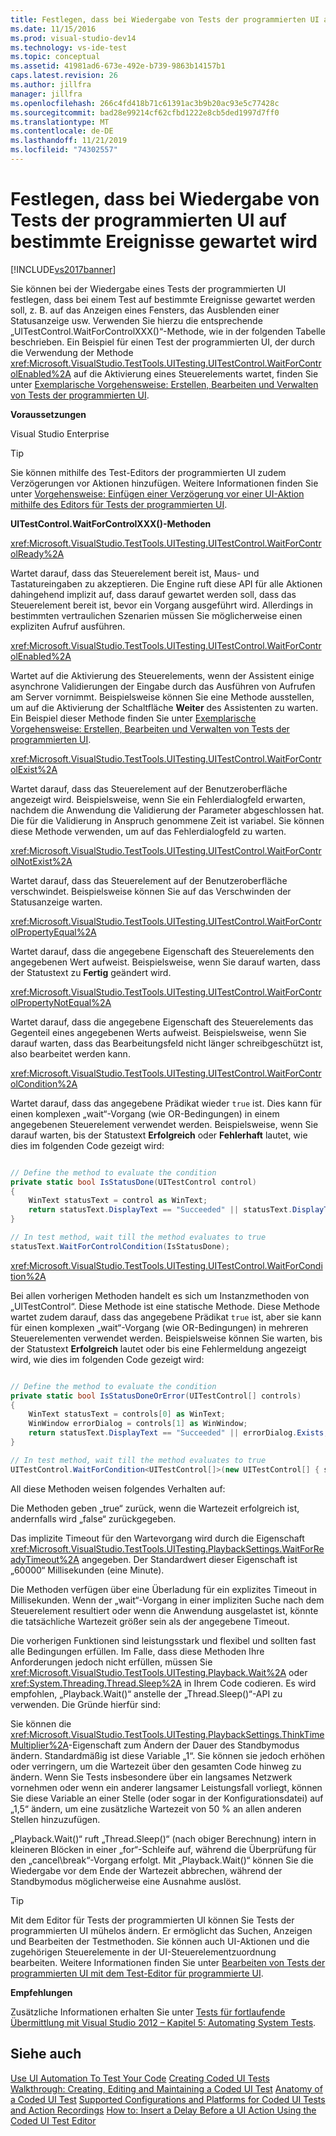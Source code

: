 ```yaml
---
title: Festlegen, dass bei Wiedergabe von Tests der programmierten UI auf bestimmte Ereignisse gewartet wird | Microsoft-Dokumentation
ms.date: 11/15/2016
ms.prod: visual-studio-dev14
ms.technology: vs-ide-test
ms.topic: conceptual
ms.assetid: 41981ad6-673e-492e-b739-9863b14157b1
caps.latest.revision: 26
ms.author: jillfra
manager: jillfra
ms.openlocfilehash: 266c4fd418b71c61391ac3b9b20ac93e5c77428c
ms.sourcegitcommit: bad28e99214cf62cfbd1222e8cb5ded1997d7ff0
ms.translationtype: MT
ms.contentlocale: de-DE
ms.lasthandoff: 11/21/2019
ms.locfileid: "74302557"
---
```

# <a name="making-coded-ui-tests-wait-for-specific-events-during-playback"></a>Festlegen, dass bei Wiedergabe von Tests der programmierten UI auf bestimmte Ereignisse gewartet wird
[!INCLUDE[vs2017banner](../includes/vs2017banner.md)]

Sie können bei der Wiedergabe eines Tests der programmierten UI festlegen, dass bei einem Test auf bestimmte Ereignisse gewartet werden soll, z. B. auf das Anzeigen eines Fensters, das Ausblenden einer Statusanzeige usw. Verwenden Sie hierzu die entsprechende „UITestControl.WaitForControlXXX()“-Methode, wie in der folgenden Tabelle beschrieben. Ein Beispiel für einen Test der programmierten UI, der durch die Verwendung der Methode <xref:Microsoft.VisualStudio.TestTools.UITesting.UITestControl.WaitForControlEnabled%2A> auf die Aktivierung eines Steuerelements wartet, finden Sie unter [Exemplarische Vorgehensweise: Erstellen, Bearbeiten und Verwalten von Tests der programmierten UI](../test/walkthrough-creating-editing-and-maintaining-a-coded-ui-test.md).

 **Voraussetzungen**

 Visual Studio Enterprise

> [!TIP]
> Sie können mithilfe des Test-Editors der programmierten UI zudem Verzögerungen vor Aktionen hinzufügen. Weitere Informationen finden Sie unter [Vorgehensweise: Einfügen einer Verzögerung vor einer UI-Aktion mithilfe des Editors für Tests der programmierten UI](https://msdn.microsoft.com/library/509f8ef7-e105-4049-b11b-d64549e055b0).

 **UITestControl.WaitForControlXXX()-Methoden**

 <xref:Microsoft.VisualStudio.TestTools.UITesting.UITestControl.WaitForControlReady%2A>

 Wartet darauf, dass das Steuerelement bereit ist, Maus- und Tastatureingaben zu akzeptieren. Die Engine ruft diese API für alle Aktionen dahingehend implizit auf, dass darauf gewartet werden soll, dass das Steuerelement bereit ist, bevor ein Vorgang ausgeführt wird. Allerdings in bestimmten vertraulichen Szenarien müssen Sie möglicherweise einen expliziten Aufruf ausführen.

 <xref:Microsoft.VisualStudio.TestTools.UITesting.UITestControl.WaitForControlEnabled%2A>

 Wartet auf die Aktivierung des Steuerelements, wenn der Assistent einige asynchrone Validierungen der Eingabe durch das Ausführen von Aufrufen am Server vornimmt. Beispielsweise können Sie eine Methode ausstellen, um auf die Aktivierung der Schaltfläche **Weiter** des Assistenten zu warten. Ein Beispiel dieser Methode finden Sie unter [Exemplarische Vorgehensweise: Erstellen, Bearbeiten und Verwalten von Tests der programmierten UI](../test/walkthrough-creating-editing-and-maintaining-a-coded-ui-test.md).

 <xref:Microsoft.VisualStudio.TestTools.UITesting.UITestControl.WaitForControlExist%2A>

 Wartet darauf, dass das Steuerelement auf der Benutzeroberfläche angezeigt wird. Beispielsweise, wenn Sie ein Fehlerdialogfeld erwarten, nachdem die Anwendung die Validierung der Parameter abgeschlossen hat. Die für die Validierung in Anspruch genommene Zeit ist variabel. Sie können diese Methode verwenden, um auf das Fehlerdialogfeld zu warten.

 <xref:Microsoft.VisualStudio.TestTools.UITesting.UITestControl.WaitForControlNotExist%2A>

 Wartet darauf, dass das Steuerelement auf der Benutzeroberfläche verschwindet. Beispielsweise können Sie auf das Verschwinden der Statusanzeige warten.

 <xref:Microsoft.VisualStudio.TestTools.UITesting.UITestControl.WaitForControlPropertyEqual%2A>

 Wartet darauf, dass die angegebene Eigenschaft des Steuerelements den angegebenen Wert aufweist. Beispielsweise, wenn Sie darauf warten, dass der Statustext zu **Fertig** geändert wird.

 <xref:Microsoft.VisualStudio.TestTools.UITesting.UITestControl.WaitForControlPropertyNotEqual%2A>

 Wartet darauf, dass die angegebene Eigenschaft des Steuerelements das Gegenteil eines angegebenen Werts aufweist. Beispielsweise, wenn Sie darauf warten, dass das Bearbeitungsfeld nicht länger schreibgeschützt ist, also bearbeitet werden kann.

 <xref:Microsoft.VisualStudio.TestTools.UITesting.UITestControl.WaitForControlCondition%2A>

 Wartet darauf, dass das angegebene Prädikat wieder `true` ist. Dies kann für einen komplexen „wait“-Vorgang (wie OR-Bedingungen) in einem angegebenen Steuerelement verwendet werden. Beispielsweise, wenn Sie darauf warten, bis der Statustext **Erfolgreich** oder **Fehlerhaft** lautet, wie dies im folgenden Code gezeigt wird:

```csharp

// Define the method to evaluate the condition
private static bool IsStatusDone(UITestControl control)
{
    WinText statusText = control as WinText;
    return statusText.DisplayText == "Succeeded" || statusText.DisplayText == "Failed";
}

// In test method, wait till the method evaluates to true
statusText.WaitForControlCondition(IsStatusDone);

```

 <xref:Microsoft.VisualStudio.TestTools.UITesting.UITestControl.WaitForCondition%2A>

 Bei allen vorherigen Methoden handelt es sich um Instanzmethoden von „UITestControl“. Diese Methode ist eine statische Methode. Diese Methode wartet zudem darauf, dass das angegebene Prädikat `true` ist, aber sie kann für einen komplexen „wait“-Vorgang (wie OR-Bedingungen) in mehreren Steuerelementen verwendet werden. Beispielsweise können Sie warten, bis der Statustext **Erfolgreich** lautet oder bis eine Fehlermeldung angezeigt wird, wie dies im folgenden Code gezeigt wird:

```csharp

// Define the method to evaluate the condition
private static bool IsStatusDoneOrError(UITestControl[] controls)
{
    WinText statusText = controls[0] as WinText;
    WinWindow errorDialog = controls[1] as WinWindow;
    return statusText.DisplayText == "Succeeded" || errorDialog.Exists;
}

// In test method, wait till the method evaluates to true
UITestControl.WaitForCondition<UITestControl[]>(new UITestControl[] { statusText, errorDialog }, IsStatusDoneOrError);

```

 All diese Methoden weisen folgendes Verhalten auf:

 Die Methoden geben „true“ zurück, wenn die Wartezeit erfolgreich ist, andernfalls wird „false“ zurückgegeben.

 Das implizite Timeout für den Wartevorgang wird durch die Eigenschaft <xref:Microsoft.VisualStudio.TestTools.UITesting.PlaybackSettings.WaitForReadyTimeout%2A> angegeben. Der Standardwert dieser Eigenschaft ist „60000“ Millisekunden (eine Minute).

 Die Methoden verfügen über eine Überladung für ein explizites Timeout in Millisekunden. Wenn der „wait“-Vorgang in einer impliziten Suche nach dem Steuerelement resultiert oder wenn die Anwendung ausgelastet ist, könnte die tatsächliche Wartezeit größer sein als der angegebene Timeout.

 Die vorherigen Funktionen sind leistungsstark und flexibel und sollten fast alle Bedingungen erfüllen. Im Falle, dass diese Methoden Ihre Anforderungen jedoch nicht erfüllen, müssen Sie <xref:Microsoft.VisualStudio.TestTools.UITesting.Playback.Wait%2A> oder <xref:System.Threading.Thread.Sleep%2A> in Ihrem Code codieren. Es wird empfohlen, „Playback.Wait()“ anstelle der „Thread.Sleep()“-API zu verwenden. Die Gründe hierfür sind:

 Sie können die <xref:Microsoft.VisualStudio.TestTools.UITesting.PlaybackSettings.ThinkTimeMultiplier%2A>-Eigenschaft zum Ändern der Dauer des Standbymodus ändern. Standardmäßig ist diese Variable „1“. Sie können sie jedoch erhöhen oder verringern, um die Wartezeit über den gesamten Code hinweg zu ändern. Wenn Sie Tests insbesondere über ein langsames Netzwerk vornehmen oder wenn ein anderer langsamer Leistungsfall vorliegt, können Sie diese Variable an einer Stelle (oder sogar in der Konfigurationsdatei) auf „1,5“ ändern, um eine zusätzliche Wartezeit von 50 % an allen anderen Stellen hinzuzufügen.

 „Playback.Wait()“ ruft „Thread.Sleep()“ (nach obiger Berechnung) intern in kleineren Blöcken in einer „for“-Schleife auf, während die Überprüfung für den „cancel\break“-Vorgang erfolgt. Mit „Playback.Wait()“ können Sie die Wiedergabe vor dem Ende der Wartezeit abbrechen, während der Standbymodus möglicherweise eine Ausnahme auslöst.

> [!TIP]
> Mit dem Editor für Tests der programmierten UI können Sie Tests der programmierten UI mühelos ändern. Er ermöglicht das Suchen, Anzeigen und Bearbeiten der Testmethoden. Sie können auch UI-Aktionen und die zugehörigen Steuerelemente in der UI-Steuerelementzuordnung bearbeiten. Weitere Informationen finden Sie unter [Bearbeiten von Tests der programmierten UI mit dem Test-Editor für programmierte UI](../test/editing-coded-ui-tests-using-the-coded-ui-test-editor.md).

 **Empfehlungen**

 Zusätzliche Informationen erhalten Sie unter [Tests für fortlaufende Übermittlung mit Visual Studio 2012 – Kapitel 5: Automating System Tests](https://go.microsoft.com/fwlink/?LinkID=255196).

## <a name="see-also"></a>Siehe auch
 [Use UI Automation To Test Your Code](../test/use-ui-automation-to-test-your-code.md) [Creating Coded UI Tests](../test/use-ui-automation-to-test-your-code.md#VerifyingCodeUsingCUITCreate) [Walkthrough: Creating, Editing and Maintaining a Coded UI Test](../test/walkthrough-creating-editing-and-maintaining-a-coded-ui-test.md) [Anatomy of a Coded UI Test](../test/anatomy-of-a-coded-ui-test.md) [Supported Configurations and Platforms for Coded UI Tests and Action Recordings](../test/supported-configurations-and-platforms-for-coded-ui-tests-and-action-recordings.md) [How to: Insert a Delay Before a UI Action Using the Coded UI Test Editor](https://msdn.microsoft.com/library/509f8ef7-e105-4049-b11b-d64549e055b0)
